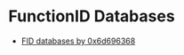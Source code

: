 FunctionID Databases
====================

* [FID databases by 0x6d696368](https://github.com/0x6d696368/ghidra-data/tree/master/FunctionID)

